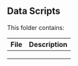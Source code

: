 ## Data Scripts

This folder contains:

|  **File** | **Description**  |   
|---|---|
|   |   |   
|   |   |  
|   |   |  
